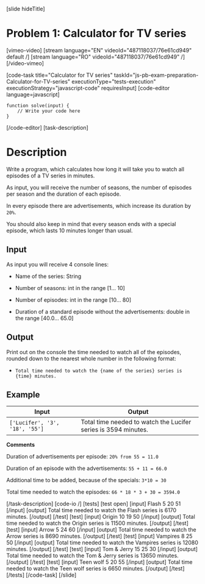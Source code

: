 [slide hideTitle]
# Problem 1: Calculator for TV series

[vimeo-video]
[stream language="EN" videoId="487118037/76e61cd949" default /]
[stream language="RO" videoId="487118037/76e61cd949"  /]
[/video-vimeo]

[code-task title="Calculator for TV series" taskId="js-pb-exam-preparation-Calculator-for-TV-series" executionType="tests-execution" executionStrategy="javascript-code" requiresInput]
[code-editor language=javascript]
```
function solve(input) {
	// Write your code here
}
```
[/code-editor]
[task-description]
# Description

Write a program, which calculates how long it will take you to watch all episodes of a TV series in minutes.

As input, you will receive the number of seasons, the number of episodes per season and the duration of each episode.

In every episode there are advertisements, which increase its duration by `20%`.

You should also keep in mind that every season ends with a special episode, which lasts 10 minutes longer than usual.

## Input
As input you will receive 4 console lines:

- Name of the series: String

- Number of seasons: int in the range \[1… 10\]

- Number of episodes: int in the range \[10… 80\]

- Duration of a standard episode without the advertisements: double in the range \[40.0… 65.0\]

## Output
Print out on the console the time needed to watch all of the episodes, rounded down to the nearest whole number in the following format:

- `Total time needed to watch the {name of the series} series is {time} minutes.`

## Example
| **Input** | **Output** |
| --- | --- |
|`['Lucifer', '3', '18', '55']`| Total time needed to watch the Lucifer series is 3594 minutes.|

**Comments** 

Duration of advertisements per episode: `20% from 55 = 11.0`

Duration of an episode with the advertisements: `55 + 11 = 66.0`

Additional time to be added, because of the specials: `3*10 = 30`

Total time needed to watch the episodes: `66 * 18 * 3 + 30 = 3594.0` 

[/task-description]
[code-io /]
[tests]
[test open]
[input]
Flash
5
20
51
[/input]
[output]
Total time needed to watch the Flash series is 6170 minutes.
[/output]
[/test]
[test]
[input]
Origin
10
19
50
[/input]
[output]
Total time needed to watch the Origin series is 11500 minutes.
[/output]
[/test]
[test]
[input]
Arrow
5
24
60
[/input]
[output]
Total time needed to watch the Arrow series is 8690 minutes.
[/output]
[/test]
[test]
[input]
Vampires
8
25
50
[/input]
[output]
Total time needed to watch the Vampires series is 12080 minutes.
[/output]
[/test]
[test]
[input]
Tom & Jerry
15
25
30
[/input]
[output]
Total time needed to watch the Tom & Jerry series is 13650 minutes.
[/output]
[/test]
[test]
[input]
Teen wolf
5
20
55
[/input]
[output]
Total time needed to watch the Teen wolf series is 6650 minutes.
[/output]
[/test]
[/tests]
[/code-task]
[/slide]
